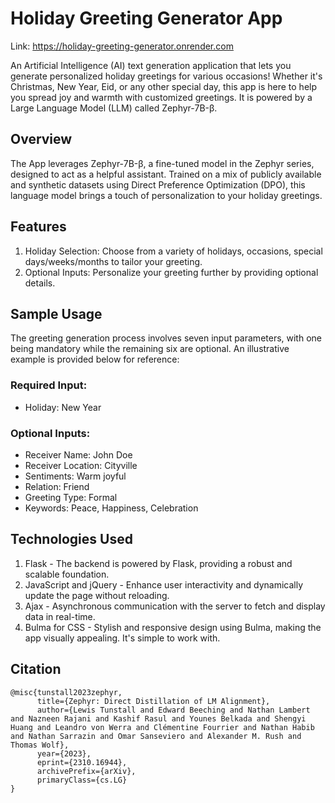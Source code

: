 # Holiday Greeting Generator App

Link: https://holiday-greeting-generator.onrender.com

An Artificial Intelligence (AI) text generation application that lets you generate personalized holiday greetings for various occasions! Whether it's Christmas, New Year, Eid, or any other special day, this app is here to help you spread joy and warmth with customized greetings. It is powered by a Large Language Model (LLM) called Zephyr-7B-β.

## Overview
The App leverages Zephyr-7B-β, a fine-tuned model in the Zephyr series, designed to act as a helpful assistant. Trained on a mix of publicly available and synthetic datasets using Direct Preference Optimization (DPO), this language model brings a touch of personalization to your holiday greetings.

## Features
1. Holiday Selection: Choose from a variety of holidays, occasions, special days/weeks/months to tailor your greeting.
1. Optional Inputs: Personalize your greeting further by providing optional details.

## Sample Usage
The greeting generation process involves seven input parameters, with one being mandatory while the remaining six are optional. An illustrative example is provided below for reference:
### Required Input:
- Holiday: New Year
### Optional Inputs:
- Receiver Name: John Doe
- Receiver Location: Cityville
- Sentiments: Warm joyful
- Relation: Friend
- Greeting Type: Formal
- Keywords: Peace, Happiness, Celebration

## Technologies Used
1. Flask - The backend is powered by Flask, providing a robust and scalable foundation.
1. JavaScript and jQuery - Enhance user interactivity and dynamically update the page without reloading.
1. Ajax - Asynchronous communication with the server to fetch and display data in real-time.
1. Bulma for CSS - Stylish and responsive design using Bulma, making the app visually appealing. It's simple to work with.

## Citation
```
@misc{tunstall2023zephyr,
      title={Zephyr: Direct Distillation of LM Alignment}, 
      author={Lewis Tunstall and Edward Beeching and Nathan Lambert and Nazneen Rajani and Kashif Rasul and Younes Belkada and Shengyi Huang and Leandro von Werra and Clémentine Fourrier and Nathan Habib and Nathan Sarrazin and Omar Sanseviero and Alexander M. Rush and Thomas Wolf},
      year={2023},
      eprint={2310.16944},
      archivePrefix={arXiv},
      primaryClass={cs.LG}
}
```
